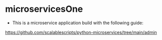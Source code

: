 # microservicesOne

- This is a microservice application build with the following guide:

https://github.com/scalablescripts/python-microservices/tree/main/admin
